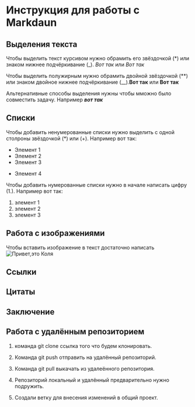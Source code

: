 # Инструкция для работы с Markdaun

## Выделения текста

Чтобы выделить текст курсивом нужно обрамить его звёздочкой (*) или знаком нижнее подчёркивание (_). *Вот так* или _Вот так_

Чтобы выделить полужирным нужно обрамить двойной звёздочкой (**) или знаком двойное нижнее подчёркивание (__).**Вот так** или __Вот так__

Альтернативные способы выделения нужны чтобы мможно было совместить задачу. Например **_вот так_**

## Списки

Чтобы добавить ненумерованные списки нужно выделить с одной столроны звёздочкой (*) или (+). Например вот так:
* Элемент 1
* Элемент 2
* Элемент 3
+ Элемент 4

Чтобы добавить нумерованные списки нужно в начале написать цифру (1.). Например вот так:
1. элемент 1
2. элемент 2
3. элемент 3

## Работа с изображениями

Чтобы вставить изображение в текст достаточно написать ![Привет,это Коля](%D0%9A%D0%BE%D0%BB%D1%8F.jpg)

## Ссылки

## Цитаты

## Заключение

## Работа с удалённым репозиторием

1. команда git clone ссылка того что будем клонировать.

2. Команда git push отправить на удалённый репозиторий.

3. Команда git pull выкачать из удалеённого репозитория.

4. Репозиторий локальный и удалённый предварительно нужно подружить.

5. Создали ветку для внесения изменений в общий проект.